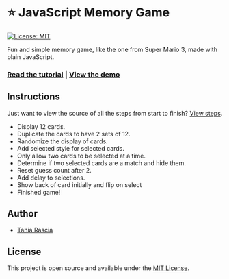 # ⭐ JavaScript Memory Game

[![License: MIT](https://img.shields.io/badge/License-MIT-blue.svg)](https://opensource.org/licenses/MIT)

Fun and simple memory game, like the one from Super Mario 3, made with plain JavaScript.

### [Read the tutorial](https://www.taniarascia.com/how-to-create-a-memory-game-super-mario-with-plain-javascript/) | [View the demo](http://taniarascia.github.io/memory)

## Instructions

Just want to view the source of all the steps from start to finish? [View steps](https://gist.github.com/taniarascia/a3b550d568f3e6b693e89786eb333988).

- Display 12 cards.
- Duplicate the cards to have 2 sets of 12.
- Randomize the display of cards.
- Add selected style for selected cards.
- Only allow two cards to be selected at a time.
- Determine if two selected cards are a match and hide them.
- Reset guess count after 2.
- Add delay to selections.
- Show back of card initially and flip on select
- Finished game!

## Author

- [Tania Rascia](https://www.taniarascia.com)

## License

This project is open source and available under the [MIT License](LICENSE).
